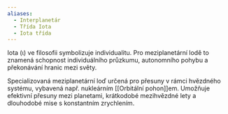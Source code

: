 ```yaml
---
aliases:
  - Interplanetár
  - Třída Iota
  - Iota třída
---
```

Iota (ι) ve filosofii symbolizuje individualitu. Pro meziplanetární lodě to znamená schopnost individuálního průzkumu, autonomního pohybu a překonávání hranic mezi světy.

Specializovaná meziplanetární loď určená pro přesuny v rámci hvězdného systému, vybavená např. nukleárním [[Orbitální pohon]]em. Umožňuje efektivní přesuny mezi planetami, krátkodobé mezihvězdné lety a dlouhodobé mise s konstantním zrychlením.
